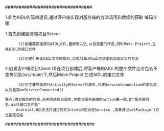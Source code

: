 ################################

1.此为AIDL的简单通讯,通过客户端实现对服务端的方法调用和数据的获取
编码步骤:

1.首先创建服务端项目Server

          (1)创建需要连接的AIDL文件,里面有方法,以及变量的传递,同时Make Project,生成AIDL的接口文件
          
          (2)创建引用该AIDL文件的服务,实现AIDL的sub方法拿到自身定义的方法
          
2.创建客户端项目Client
          (1)在项目创建后,将客户端的AIDL的整个文件连带包名不变拷贝到(src/main)下,然后Make Project,生成AIDL的接口文件
          
          (2)在主要界面进行Activity和Server的联系,创建ServiceConnection的匿名类,以及重写onServiceConnected()

    重点:绑定服务的时候,采用隐式启动服务,参数与服务器端的action要一致,即"服务器包名.aidl接口文件名"  
         Android5.0后无法只通过隐式Intent绑定远程Service ,需要通过setPackage()方法指定包名 
#################################

